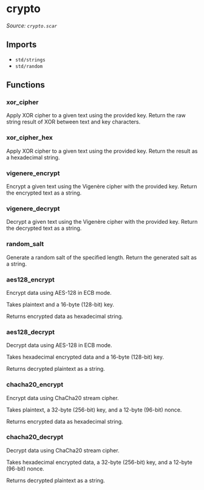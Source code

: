 # crypto

*Source: `crypto.scar`*

## Imports

- `std/strings`
- `std/random`

## Functions

### xor_cipher

Apply XOR cipher to a given text using the provided key.
Return the raw string result of XOR between text and key characters.

### xor_cipher_hex

Apply XOR cipher to a given text using the provided key.
Return the result as a hexadecimal string.

### vigenere_encrypt

Encrypt a given text using the Vigenère cipher with the provided key.
Return the encrypted text as a string.

### vigenere_decrypt

Decrypt a given text using the Vigenère cipher with the provided key.
Return the decrypted text as a string.

### random_salt

Generate a random salt of the specified length.
Return the generated salt as a string.

### aes128_encrypt

Encrypt data using AES-128 in ECB mode.

Takes plaintext and a 16-byte (128-bit) key.

Returns encrypted data as hexadecimal string.

### aes128_decrypt

Decrypt data using AES-128 in ECB mode.

Takes hexadecimal encrypted data and a 16-byte (128-bit) key.

Returns decrypted plaintext as a string.

### chacha20_encrypt

Encrypt data using ChaCha20 stream cipher.

Takes plaintext, a 32-byte (256-bit) key, and a 12-byte (96-bit) nonce.

Returns encrypted data as hexadecimal string.

### chacha20_decrypt

Decrypt data using ChaCha20 stream cipher.

Takes hexadecimal encrypted data, a 32-byte (256-bit) key, and a 12-byte (96-bit) nonce.

Returns decrypted plaintext as a string.

